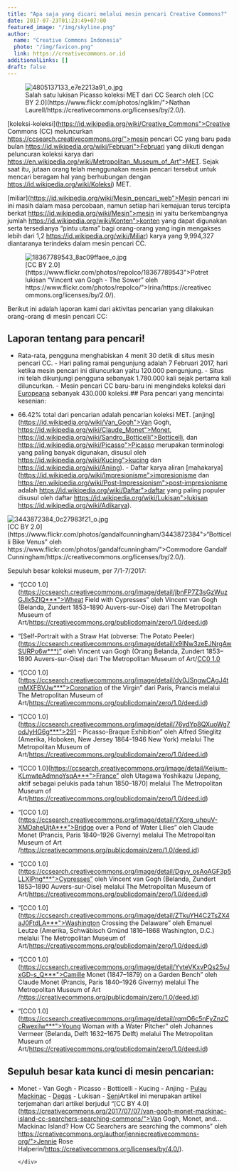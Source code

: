 ```yaml
---
title: "Apa saja yang dicari melalui mesin pencari Creative Commons?"
date: 2017-07-23T01:23:49+07:00
featured_image: "/img/skyline.png"
author:
  name: "Creative Commons Indonesia"
  photo: "/img/favicon.png"
  link: https://creativecommons.or.id
additionalLinks: []
draft: false
---
```


<figure class="figure w-sm-50 float-sm-end ms-sm-5 mt-2 mb-4">



  <img src="../../uploads/4805137133_e7e2213a91_o.jpg" alt="4805137133_e7e2213a91_o.jpg" class="figure-img img-fluid">

  <figcaption class="figure-caption">Salah satu lukisan Picasso koleksi MET dari CC Search oleh [CC BY 2.0](https://www.flickr.com/photos/nglklm/">Nathan Laurell/https://creativecommons.org/licenses/by/2.0/).</figcaption>

</figure>

[koleksi-koleksi](https://id.wikipedia.org/wiki/Creative_Commons">Creative Commons (CC) meluncurkan https://ccsearch.creativecommons.org/">mesin pencari CC yang baru pada bulan https://id.wikipedia.org/wiki/Februari">Februari yang diikuti dengan peluncuran koleksi karya dari https://en.wikipedia.org/wiki/Metropolitan_Museum_of_Art">MET. Sejak saat itu, jutaan orang telah menggunakan mesin pencari tersebut untuk mencari beragam hal yang berhubungan dengan https://id.wikipedia.org/wiki/Koleksi) MET.

[miliar](https://id.wikipedia.org/wiki/Mesin_pencari_web">Mesin pencari ini ini masih dalam masa percobaan, namun setiap hari kemajuan terus tercipta berkat https://id.wikipedia.org/wiki/Mesin">mesin ini yaitu berkembangnya jumlah https://id.wikipedia.org/wiki/Konten">konten yang dapat digunakan serta tersedianya “pintu utama” bagi orang-orang yang ingin mengakses lebih dari 1,2 https://id.wikipedia.org/wiki/Miliar) karya yang 9,994,327 diantaranya terindeks dalam mesin pencari CC.

<figure class="figure w-sm-50 float-sm-end ms-sm-5 mt-3 mb-4">

  <img src="../../uploads/18367789543_8ac09ffaee_o.jpg" alt="18367789543_8ac09ffaee_o.jpg" class="figure-img img-fluid">

  <figcaption class="figure-caption">[CC BY 2.0](https://www.flickr.com/photos/repolco/18367789543">Potret lukisan “Vincent van Gogh - The Sower” oleh https://www.flickr.com/photos/repolco/">Irina/https://creativecommons.org/licenses/by/2.0/).</figcaption>

</figure>

Berikut ini adalah laporan kami dari aktivitas pencarian yang dilakukan orang-orang di mesin pencari CC:

## Laporan tentang para pencari!

  - Rata-rata, pengguna menghabiskan 4 menit 30 detik di situs mesin pencari CC.  - Hari paling ramai pengunjung adalah 7 Februari 2017, hari ketika mesin pencari ini diluncurkan yaitu 120.000 pengunjung.  - Situs ini telah dikunjungi pengguna sebanyak 1.780.000 kali sejak pertama kali diluncurkan.  - Mesin pencari CC baru-baru ini mengindeks koleksi dari [Europeana](https://en.wikipedia.org/wiki/Europeana) sebanyak 430.000 koleksi.## Para pencari yang mencintai kesenian:

  - 66.42% total dari pencarian adalah pencarian koleksi MET. [anjing](https://id.wikipedia.org/wiki/Van_Gogh">Van Gogh, https://id.wikipedia.org/wiki/Claude_Monet">Monet, https://id.wikipedia.org/wiki/Sandro_Botticelli">Botticelli, dan https://id.wikipedia.org/wiki/Picasso">Picasso merupakan terminologi yang paling banyak digunakan, disusul oleh https://id.wikipedia.org/wiki/Kucing">kucing dan https://id.wikipedia.org/wiki/Anjing).  - Daftar karya aliran [mahakarya](https://id.wikipedia.org/wiki/Impresionisme">impresionisme dan https://en.wikipedia.org/wiki/Post-Impressionism">post-impresionisme adalah https://id.wikipedia.org/wiki/Daftar">daftar yang paling populer disusul oleh daftar https://id.wikipedia.org/wiki/Lukisan">lukisan https://id.wikipedia.org/wiki/Adikarya).<figure class="figure w-sm-50 float-sm-end ms-sm-5 mt-3 mb-4">

  <img src="../../uploads/3443872384_0c27983f21_o.jpg" alt="3443872384_0c27983f21_o.jpg" class="figure-img img-fluid">

  <figcaption class="figure-caption">[CC BY 2.0](https://www.flickr.com/photos/gandalfcunningham/3443872384">“Botticelli Bike Venus” oleh https://www.flickr.com/photos/gandalfcunningham/">Commodore Gandalf Cunningham/https://creativecommons.org/licenses/by/2.0/).</figcaption>

</figure>

Sepuluh besar koleksi museum, per 7/1-7/2017:

- “[CC0 1.0](https://ccsearch.creativecommons.org/image/detail/jbnFP7Z3sGzWuzGJlx5ZIQ***">Wheat Field with Cypresses” oleh Vincent van Gogh (Belanda, Zundert 1853–1890 Auvers-sur-Oise) dari The Metropolitan Museum of Art/https://creativecommons.org/publicdomain/zero/1.0/deed.id)

- “[Self-Portrait with a Straw Hat (obverse: The Potato Peeler)(https://ccsearch.creativecommons.org/image/detail/x9INw3zeEJNrgAwSURPo6w***)” oleh Vincent van Gogh (Orang Belanda, Zundert 1853–1890 Auvers-sur-Oise) dari The Metropolitan Museum of Art/[CC0 1.0](https://creativecommons.org/publicdomain/zero/1.0/deed.id)

- “[CC0 1.0](https://ccsearch.creativecommons.org/image/detail/dy0JSngwCAgJ4tmMXFBVJw***">Coronation of the Virgin” dari Paris, Prancis melalui The Metropolitan Museum of Art/https://creativecommons.org/publicdomain/zero/1.0/deed.id)

- “[CC0 1.0](https://ccsearch.creativecommons.org/image/detail/76ydYp8QXuoWg7odJyHG6g***">291 – Picasso-Braque Exhibition” oleh Alfred Stieglitz (Amerika, Hoboken, New Jersey 1864–1946 New York) melalui The Metropolitan Museum of Art/https://creativecommons.org/publicdomain/zero/1.0/deed.id)

- “[CC0 1.0](https://ccsearch.creativecommons.org/image/detail/Keijum-KLmwteAdmnoYsqA***">France” oleh Utagawa Yoshikazu (Jepang, aktif sebagai pelukis pada tahun 1850–1870) melalui The Metropolitan Museum of Art/https://creativecommons.org/publicdomain/zero/1.0/deed.id)

- “[CC0 1.0](https://ccsearch.creativecommons.org/image/detail/YXqrg_uhpuV-XMDaheUjtA***">Bridge over a Pond of Water Lilies” oleh Claude Monet (Prancis, Paris 1840–1926 Giverny) melalui The Metropolitan Museum of Art /https://creativecommons.org/publicdomain/zero/1.0/deed.id)

- “[CC0 1.0](https://ccsearch.creativecommons.org/image/detail/Dgyy_osAoAGF3p5LLXIPng***">Cypresses” oleh Vincent van Gogh (Belanda, Zundert 1853–1890 Auvers-sur-Oise) melalui The Metropolitan Museum of Art/https://creativecommons.org/publicdomain/zero/1.0/deed.id)

- “[CC0 1.0](https://ccsearch.creativecommons.org/image/detail/ZTkuYH4C2TsZX4aJ0FtdLA***">Washington Crossing the Delaware” oleh Emanuel Leutze (Amerika, Schwäbisch Gmünd 1816–1868 Washington, D.C.) melalui The Metropolitan Museum of Art/https://creativecommons.org/publicdomain/zero/1.0/deed.id)

- “[CC0 1.0](https://ccsearch.creativecommons.org/image/detail/YyteVKxvPQs25vJxGD-s_Q***">Camille Monet (1847–1879) on a Garden Bench” oleh Claude Monet (Prancis, Paris 1840–1926 Giverny) melalui The Metropolitan Museum of Art /https://creativecommons.org/publicdomain/zero/1.0/deed.id)

- “[CC0 1.0](https://ccsearch.creativecommons.org/image/detail/rqmO6c5nFyZnzCcRwexilw***">Young Woman with a Water Pitcher” oleh Johannes Vermeer (Belanda, Delft 1632–1675 Delft) melalui The Metropolitan Museum of Art/https://creativecommons.org/publicdomain/zero/1.0/deed.id)

## Sepuluh besar kata kunci di mesin pencarian:

  - Monet  - Van Gogh  - Picasso  - Botticelli  - Kucing  - Anjing  - [Pulau Mackinac](https://en.wikipedia.org/wiki/Mackinac_Island)  - [Degas](https://en.wikipedia.org/wiki/Edgar_Degas)  - Lukisan  - [Seni](https://id.wikipedia.org/wiki/Seni)Artikel ini merupakan artikel terjemahan dari artikel berjudul “[CC BY 4.0](https://creativecommons.org/2017/07/07/van-gogh-monet-mackinac-island-cc-searchers-searching-commons/">Van Gogh, Monet, and… Mackinac Island? How CC Searchers are searching the commons” oleh https://creativecommons.org/author/jenniecreativecommons-org/">Jennie Rose Halperin/https://creativecommons.org/licenses/by/4.0/).

        </div>

      </div>

    </main>    

